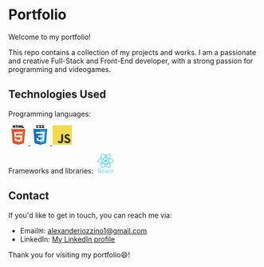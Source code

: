 # Portfolio

Welcome to my portfolio!

This repo contains a collection of my projects and works. I am a passionate and creative Full-Stack and Front-End developer, with a strong passion for programming and videogames.

## Technologies Used
Programming languages:
<p>
<a href="https://www.w3.org/html/" target="_blank" rel="noreferrer"> <img src="https://raw.githubusercontent.com/devicons/devicon/master/icons/html5/html5-original-wordmark.svg" alt="html5" width="40" height="40"/> </a>
 <a href="https://www.w3schools.com/css/" target="_blank" rel="noreferrer"> <img src="https://raw.githubusercontent.com/devicons/devicon/master/icons/css3/css3-original-wordmark.svg" alt="css3" width="40" height="40"/> </a>
 <a href="https://developer.mozilla.org/en-US/docs/Web/JavaScript" target="_blank" rel="noreferrer"> <img src="https://raw.githubusercontent.com/devicons/devicon/master/icons/javascript/javascript-original.svg" alt="javascript" width="40" height="40"/> </a>
</p>
Frameworks and libraries:
<a href="https://reactjs.org/" target="_blank" rel="noreferrer"> <img src="https://raw.githubusercontent.com/devicons/devicon/master/icons/react/react-original-wordmark.svg" alt="react" width="40" height="40"/> </a>

## Contact
If you'd like to get in touch, you can reach me via:
<ul>
   <li>Email✉: <a href="mailto:alexanderiozzino1@gmail.com">alexanderiozzino1@gmail.com</a></li>
   <li>LinkedIn: <a href="https://www.linkedin.com/in/hongwei-weng-7548962a1/">My LinkedIn profile</a></li>
</ul>

Thank you for visiting my portfolio😄!
